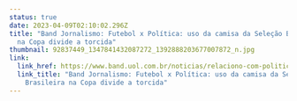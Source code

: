 ```yaml
---
status: true
date: 2023-04-09T02:10:02.296Z
title: "Band Jornalismo: Futebol x Política: uso da camisa da Seleção Brasileira
  na Copa divide a torcida"
thumbnail: 92837449_1347841432087272_1392888203677007872_n.jpg
link:
  link_href: https://www.band.uol.com.br/noticias/relaciono-com-politica-a-camisa-da-selecao-pode-voltar-a-ser-amada-por-todos-16561633#:~:text=Futebol%20x%20Pol%C3%ADtica%3A%20uso%20da%20camisa%20da%20Sele%C3%A7%C3%A3o,%E2%80%A2%2008%3A02%20-%20Atualizado%20em%2025%2F11%2F2022%20%E2%80%A2%2009%3A00
  link_title: "Band Jornalismo: Futebol x Política: uso da camisa da Seleção
    Brasileira na Copa divide a torcida"
---
```

